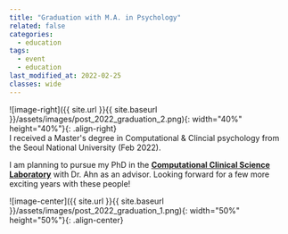 ```yaml
---
title: "Graduation with M.A. in Psychology"
related: false
categories:
  - education
tags:
  - event
  - education
last_modified_at: 2022-02-25
classes: wide
---
```

![image-right]({{ site.url }}{{ site.baseurl }}/assets/images/post_2022_graduation_2.png){: width="40%" height="40%"}{: .align-right}\
I received a Master's degree in Computational & Clincial psychology from the Seoul National University (Feb 2022).   

I am planning to pursue my PhD in the [**Computational Clinical Science Laboratory**](https://ccs-lab.github.io/) with Dr. Ahn as an advisor. Looking forward for a few more exciting years with these people!  

![image-center]({{ site.url }}{{ site.baseurl }}/assets/images/post_2022_graduation_1.png){: width="50%" height="50%"}{: .align-center}
